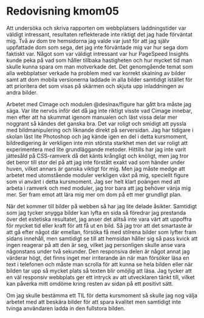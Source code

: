 ---
---
Redovisning kmom05
=========================

Att undersöka och skriva rapporten om webbplatsers laddningstider var väldigt intressant, resultaten reflekterade inte riktigt det jag hade förväntat mig. Två av dom tre hemsidorna jag valde var just för att jag själv uppfattade dom som sega, det jag inte förväntade mig var hur sega dom faktiskt var. Något som var väldigt intressant var hur PageSpeed Insights kunde peka på vad som håller tillbaka hastigheten och hur mycket tid man skulle kunna spara om man motverkade det. Det genomgående temat som alla webbplatser verkade ha problem med var korrekt skalning av bilder samt att dom mobila versionerna laddade in alla bilder samtidigt istället för att prioritera det som visas på skärmen och skjuta upp inladdningen av andra bilder.

Arbetet med Cimage och modulen @desinax/figure har gått bra måste jag säga. Var lite nervös inför det då jag inte riktigt visste vad Cimage innebar, men efter att ha skummat igenom manualen och läst vissa delar mer noggrant så kändes det ganska bra. Det var roligt och smidigt att pyssla med bildmanipulering och liknande direkt på serversidan. Jag har tidigare i skolan läst lite Photoshop och jag kände igen en del i detta kursmoment, bildredigering är verkligen inte min största starkhet men det var roligt att experimentera med lite grundläggande metoder. Hittills har jag inte varit jättesåld på CSS-ramverk då det känts krångligt och knöligt, men jag tror det beror till stor del på att jag inte förstått exakt vad som händer under huven, vilket annars är ganska viktigt för mig. Men jag måste medge att arbetet med utomstående moduler verkligen växt på mig, speciellt figure som vi använt i detta kursmoment. Jag ser helt klart poängen med att arbeta i ramverk och med moduler, jag tror bara att jag behöver vänja mig mer. Ser fram emot att lära mig mer om dom på ett mer grundligt plan.

När det kommer till bilder på webben så har jag lite delade åsikter. Samtidigt som jag tycker snygga bilder kan lyfta en sida så föredrar jag prestanda över det estetiska resultatet, jag anser det alltså inte vara värt att uppoffra för mycket tid eller kraft för att få ut en bild. Så jag tror att det smartaste är att gå efter något där emellan, försöka få med stilrena bilder som lyfter fram sidans innehåll, men samtidigt se till att hemsidan håller sig så pass kvick att ingen reagerar på att den är seg, vilket jag personligen skulle anse vara någonstans under två sekunder. Den responsiva delen är något annat jag värderar högt, det finns inget mer irriterande än när man försöker läsa en text i telefonen och måste man scrolla för att kunna se hela bilden eller när bilden tar upp så mycket plats så texten blir omöjlig att läsa. Jag tycker att en väl responsiv webbplats ger ett intryck av att utvecklaren tänkt till, vilket kan påverka mitt omdöme kring resten av sidan på ett positivt sätt.

Om jag skulle bestämma ett TIL för detta kursmoment så skulle jag nog välja arbetet med att beskära bilder för att spara kvalitet men samtidigt inte tvinga användaren ladda in den fullstora bilden.
